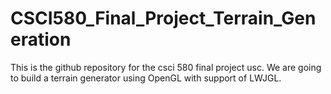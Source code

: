 # CSCI580_Final_Project_Terrain_Generation
This is the github repository for the csci 580 final project usc. We are going to build a terrain generator using OpenGL with support of LWJGL.
